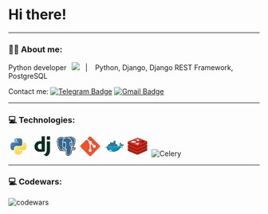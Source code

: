 # Hi there!

---

### :man_technologist: About me:

Python developer &ensp;<img src="https://media.giphy.com/media/WUlplcMpOCEmTGBtBW/giphy.gif" width="30px"> &ensp;| &ensp; Python, Django, Django REST Framework, PostgreSQL

Contact me: [![Telegram Badge](https://img.shields.io/badge/-belonogovnikita-blue?style=flat&logo=Telegram&logoColor=white)](https://t.me/belonogovnikita) [![Gmail Badge](https://img.shields.io/badge/-Gmail-red?style=flat&logo=Gmail&logoColor=white)](mailto:nbelonogov96@gmail.com)

---

### 💻 Technologies:

<div>
  <img src="https://github.com/devicons/devicon/blob/master/icons/python/python-original.svg" title="Python" alt="Python" width="40" height="40"/>&nbsp;
  <img src="https://github.com/devicons/devicon/blob/master/icons/django/django-plain.svg" title="Django" alt="Django" width="40" height="40"/>&nbsp;
  <img src="https://github.com/devicons/devicon/blob/master/icons/postgresql/postgresql-original.svg" title="PostgreSQL" alt="PostgreSQL" width="40" height="40"/>&nbsp;
  <img src="https://github.com/devicons/devicon/blob/master/icons/git/git-original.svg" title="Git" alt="Git" width="40" height="40"/>&nbsp;
  <img src="https://github.com/devicons/devicon/blob/master/icons/docker/docker-original.svg" title="Docker" alt="Docker" width="40" height="40"/>&nbsp;
  <img src="https://github.com/devicons/devicon/blob/master/icons/redis/redis-original.svg" title="Redis" alt="Redis" width="40" height="40"/>&nbsp;
  <img src="https://github.com/devicons/devicon/blob/master/icons/celery/celery-plain.svg" title="Celery" alt="Celery" width="40" height="40"/>
  <!-- Add more icons as needed -->
</div>

---

### 💻 Codewars:

![codewars](https://www.codewars.com/users/Nikitucchi/badges/large)
